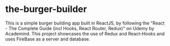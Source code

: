 # the-burger-builder
 This is a simple burger building app built in ReactJS, by following the "React - The Complete Guide (incl Hooks, React Router, Redux)" on Udemy by Academind. This project showcases the use of Redux and React-Hooks and uses FireBase as a server and database.
